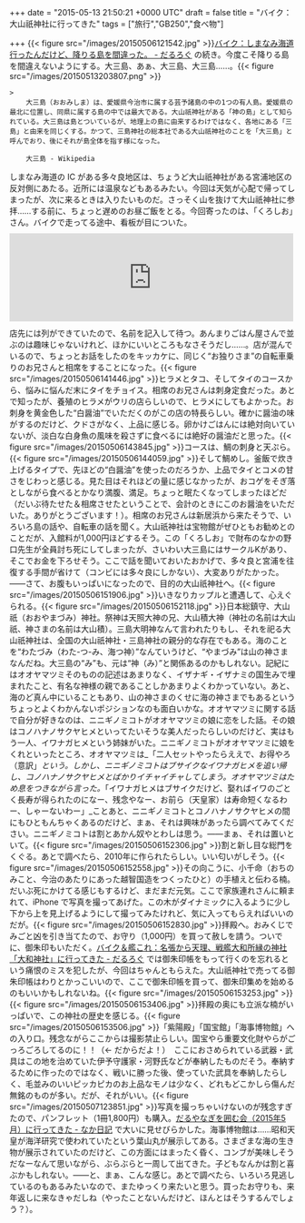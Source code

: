 
+++
date = "2015-05-13 21:50:21 +0000 UTC"
draft = false
title = "バイク：大山祇神社に行ってきた"
tags = ["旅行","GB250","食べ物"]

+++
{{< figure src="/images/20150506121542.jpg"  >}}<a href="https://blog.daruyanagi.jp/entry/2015/05/07/131855">バイク：しまなみ海道行ったんだけど、降りる島を間違った。 - だるろぐ</a> の続き。今度こそ降りる島を間違えないようにする。大三島、あぁ、大三島、大三島……。{{< figure src="/images/20150513203807.png"  >}}<br/>


    >
        大三島（おおみしま）は、愛媛県今治市に属する芸予諸島の中の1つの有人島。愛媛県の最北に位置し、同県に属する島の中では最大である。大山祇神社がある「神の島」として知られている。大三島は島とついているが、地理上の島に由来するわけではなく、各地にある「三島」と由来を同じくする。かつて、三島神社の総本社である大山祇神社のことを「大三島」と呼んでおり、後にそれが島全体を指す様になった。

        大三島 - Wikipedia
    
しまなみ海道の IC がある多々良地区は、ちょうど大山祇神社がある宮浦地区の反対側にあたる。近所には温泉などもあるみたい。今回は天気が心配で帰ってしまったが、次に来るときは入りたいものだ。さっそく山を抜けて大山祇神社に参拝……する前に、ちょっと遅めのお昼ご飯をとる。今回寄ったのは、「くろしお」さん。バイクで走ってる途中、看板が目についた。<iframe src="https://hatenablog-parts.com/embed?url=http%3A%2F%2Ftabelog.com%2Fehime%2FA3802%2FA380201%2F38001017%2F" title="くろしお (今治市その他/魚介料理・海鮮料理)" class="embed-card embed-webcard" scrolling="no" frameborder="0" style="display: block; width: 100%; height: 155px; max-width: 500px; margin: 10px 0px;"></iframe>店先には列ができていたので、名前を記入して待つ。あんまりごはん屋さんで並ぶのは趣味じゃないけれど、ほかにいいところもなさそうだし……。店が混んでいるので、ちょっとお話をしたのをキッカケに、同じく“お独りさま”の自転車乗りのお兄さんと相席をすることになった。{{< figure src="/images/20150506141446.jpg"  >}}ヒラメとタコ、そしてタイのコースから、悩みに悩んだ末にタイをチョイス。相席のお兄さんは刺身定食だった。あとで知ったが、養殖のヒラメがウリの店らしいので、ヒラメにしてもよかった。お刺身を黄金色した“白醤油”でいただくのがこの店の特長らしい。確かに醤油の味がするのだけど、クドさがなく、上品に感じる。卵かけごはんには絶対向いていないが、淡白な白身魚の風味を殺さずに食べるには絶好の醤油だと思った。{{< figure src="/images/20150506143845.jpg"  >}}コースは、鯛の刺身と天ぷら。{{< figure src="/images/20150506144059.jpg"  >}}そして鯛めし。釜飯で炊き上げるタイプで、先ほどの“白醤油”を使ったのだろうか、上品でタイとコメの甘さをじわっと感じる。見た目はそれほどの量に感じなかったが、おコゲをそぎ落としながら食べるとかなり満腹、満足。ちょっと眠たくなってしまったほどだ（だいぶ待たせた＆相席させたということで、会計のときにこのお醤油をいただいた。ありがとうございます！）。相席のお兄さんは新居浜から来たそうで、いろいろ島の話や、自転車の話を聞く。大山祇神社は宝物館がぜひともお勧めとのことだが、入館料が1,000円ほどするそう。この「くろしお」で財布のなかの野口先生が全員討ち死にしてしまったが、さいわい大三島にはサークルKがあり、そこでお金を下ろせそう。ここで話を聞いておいたおかげで、多々良と宮浦を往復する手間が省けて（コンビには多々良にしかない）、大変ありがたかった。――さて、お腹もいっぱいになったので、目的の大山祇神社へ。{{< figure src="/images/20150506151906.jpg"  >}}いきなりカップルと遭遇して、心えぐられる。{{< figure src="/images/20150506152118.jpg"  >}}日本総鎮守、大山祇（おおやまづみ）神社。祭神は天照大神の兄、大山積大神（神社の名前は大山祇、神さまの名前は大山積）。三島大明神なんて言われたりもし、それを祀る大山祇神社は、全国の大山祇神社・三島神社の親分的な存在でもある。海のことを“わたづみ（わた-つ-み、海つ神）”なんていうけど、“やまづみ”は山の神さまなんだね。大三島の“み”も、元は“神（み）”と関係あるのかもしれない。記紀にはオオヤマツミそのものの記述はあまりなく、イザナギ・イザナミの国生みで埋まれたこと、有名な神様の親であることしかあまりよくわかっていない。あと、海のど真ん中にいることもあり、山の神さまのくせに海の神さまでもあるというちょっとよくわかんないポジションなのも面白いかな。オオヤマツミに関する話で自分が好きなのは、ニニギノミコトがオオヤマツミの娘に恋をした話。その娘はコノハナノサクヤヒメといってたいそうな美人だったらしいのだけど、実はもう一人、イワナガヒメという姉妹がいた。ニニギノミコトがオオヤマツミに娘をくれといったところ、オオヤマツミは_「二人セットやったらええで、お得やろ（意訳」_という。しかし、ニニギノミコトはブサイクなイワナガヒメを追い帰し、コノハナノサクヤヒメとばかりイチャイチャしてしまう。オオヤマツミはため息をつきながら言った。_「イワナガヒメはブサイクだけど、娶ればイワのごとく長寿が得られたのになー、残念やなー、お前ら（天皇家）は寿命短くなるわー、しゃーないわー」_ことあと、ニニギノミコトとコノハナノサクヤヒメの間にもひともんちゃくあるのだけど、まぁ、それは興味があったら調べてみてください。ニニギノミコトは割とあかん奴やとわしは思う。――まぁ、それは置いといて。{{< figure src="/images/20150506152306.jpg"  >}}割と新し目な総門をくぐる。あとで調べたら、2010年に作られたらしい。いい匂いがしそう。{{< figure src="/images/20150506152558.jpg"  >}}その向こうに、小千命（おちのみこと、今治のあたりにあった越智国造をつくったひと）の手植えと伝わる楠。だいぶ死にかけてる感じもするけど、まだまだ元気。ここで家族連れさんに頼まれて、iPhone で写真を撮ってあげた。この木がダイナミックに入るように少し下から上を見上げるようにして撮ってみたけれど、気に入ってもらえればいいのだが。{{< figure src="/images/20150506152830.jpg"  >}}拝殿へ。おみくじでみごと凶を引き当てたので、お守り（1,000円）を買って赦しを請う。ついでに、御朱印もいただく。<a href="https://blog.daruyanagi.jp/entry/2015/04/16/053928">バイク＆艦これ：名張から天理、戦艦大和所縁の神社「大和神社」に行ってきた - だるろぐ</a> では御朱印帳をもって行くのを忘れるという痛恨のミスを犯したが、今回はちゃんともらえた。大山祇神社で売ってる御朱印帳はわりとかっこいいので、ここで御朱印帳を買って、御朱印集めを始めるのもいいかもしれないね。{{< figure src="/images/20150506153253.jpg"  >}}{{< figure src="/images/20150506153406.jpg"  >}}拝殿の奥にも立派な楠がいっぱいで、この神社の歴史を感じる。{{< figure src="/images/20150506153506.jpg"  >}}「紫陽殿」「国宝館」「海事博物館」への入り口。残念ながらここからは撮影禁止らしい。国宝やら重要文化財やらがごっろごろしてるのに！！（← だからだよ！）　ここにおさめられている武器・武具はこの地を治めていた伊予守護家・河野氏などが奉納したものだそう。奉納するために作ったのではなく、戦いに勝った後、使っていた武具を奉納したらしく、毛並みのいいピッカピカのお上品なモノは少なく、どれもどこかしら傷んだ無銘のものが多い。だが、それがいい。{{< figure src="/images/20150507123851.jpg"  >}}写真を撮っちゃいけないのが残念すぎたので、パンフレット（1冊1,800円）も購入。<a href="http://nakaji.hatenablog.com/entry/2015/05/13/081300">だるやなぎを囲む会（2015年5月）に行ってきた - なか日記</a> で大いに見せびらかした。海事博物館は……昭和天皇が海洋研究で使われていたという葉山丸が展示してある。さまざまな海の生き物が展示されていたのだけど、この方面にはまったく昏く、コンブが美味しそうだなーなんて思いながら、ぶらぶらと一周して出てきた。子どもなんかは割と喜ぶかもしれない。――と、まぁ、こんな感じ。あとで調べたら、いろいろ見逃しているのもあるみたいなので、またゆっくり来たいと思う。買ったお守りも、来年返しに来なきゃだしね（やったことないんだけど、ほんとはそうするんでしょう？）。



